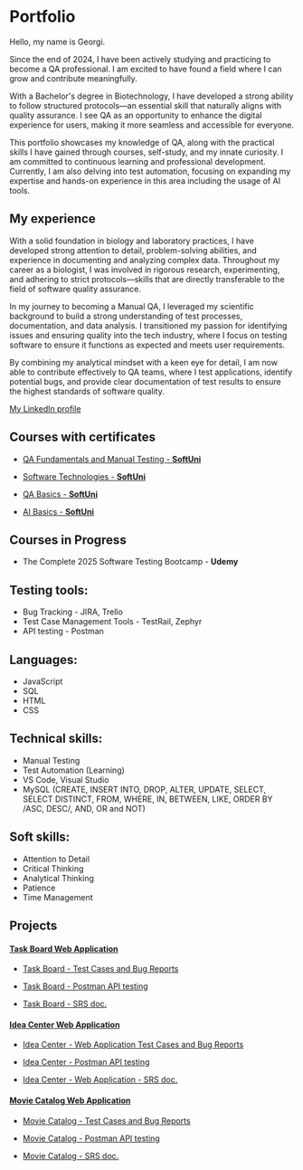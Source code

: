 # Portfolio
Hello, my name is Georgi.

Since the end of 2024, I have been actively studying and practicing to become a QA professional. I am excited to have found a field where I can grow and contribute meaningfully.

With a Bachelor's degree in Biotechnology, I have developed a strong ability to follow structured protocols—an essential skill that naturally aligns with quality assurance. I see QA as an opportunity to enhance the digital experience for users, making it more seamless and accessible for everyone.

This portfolio showcases my knowledge of QA, along with the practical skills I have gained through courses, self-study, and my innate curiosity. I am committed to continuous learning and professional development. Currently, I am also delving into test automation, focusing on expanding my expertise and hands-on experience in this area including the usage of AI tools.

## My experience
With a solid foundation in biology and laboratory practices, I have developed strong attention to detail, problem-solving abilities, and experience in documenting and analyzing complex data. Throughout my career as a biologist, I was involved in rigorous research, experimenting, and adhering to strict protocols—skills that are directly transferable to the field of software quality assurance.

In my journey to becoming a Manual QA, I leveraged my scientific background to build a strong understanding of test processes, documentation, and data analysis. I transitioned my passion for identifying issues and ensuring quality into the tech industry, where I focus on testing software to ensure it functions as expected and meets user requirements.

By combining my analytical mindset with a keen eye for detail, I am now able to contribute effectively to QA teams, where I test applications, identify potential bugs, and provide clear documentation of test results to ensure the highest standards of software quality.

[My LinkedIn profile](https://www.linkedin.com/in/georgi-hristov-316178276/)

## Courses with certificates

* [QA Fundamentals and Manual Testing - **SoftUni**](https://ibb.co/0jZ2TtxL)

* [Software Technologies - **SoftUni**](https://ibb.co/Zp8YgJh9)

* [QA Basics - **SoftUni**](https://ibb.co/Jjx6b30g)

* [AI Basics - **SoftUni**](https://ibb.co/8gfyYvJm)

## Courses in Progress

* The Complete 2025 Software Testing Bootcamp - **Udemy**

## Testing tools:   

* Bug Tracking - JIRA, Trello                       
* Test Case Management Tools - TestRail, Zephyr
* API testing - Postman

## Languages:                                                         

* JavaScript
* SQL
* HTML
* CSS

## Technical skills:

* Manual Testing
* Test Automation (Learning)
* VS Code, Visual Studio
* MySQL (CREATE, INSERT INTO, DROP, ALTER, UPDATE, SELECT, SELECT DISTINCT, FROM, WHERE, IN, BETWEEN, LIKE, ORDER BY /ASC, DESC/, AND, OR and NOT) 

## Soft skills:

* Attention to Detail
* Critical Thinking
* Analytical Thinking
* Patience
* Time Management

## Projects

#### [Task Board Web Application](https://github.com/ghristov98/Portfolio-still-in-progress-/tree/main/Task-Board-Web-Application-Testing) 

* [Task Board - Test Cases and Bug Reports](https://softwareuniversity-my.sharepoint.com/:x:/g/personal/ghristov98_students_softuni_bg/EWSi07wjx09Ait5ynEWNEoMBzl44B6KKaDmkHv8E31dIxw?e=2euy7u)

* [Task Board - Postman API testing](https://www.postman.com/security-administrator-14994541/my-workspace/collection/96dx8zy/qa-task-board)

* [Task Board - SRS doc.](https://softwareuniversity-my.sharepoint.com/:w:/g/personal/ghristov98_students_softuni_bg/EVvtIdbrDK1JuTtLJvn8XWwBgErhZfoc4vc2vBukn-hveQ?e=1o0mn9)

#### [Idea Center Web Application](https://github.com/ghristov98/Portfolio-still-in-progress-/tree/main/Idea-Center-Web-Application-Testing)

* [Idea Center - Web Application Test Cases and Bug Reports](https://softwareuniversity-my.sharepoint.com/:x:/g/personal/ghristov98_students_softuni_bg/ESBLi3FoSEhPkcrN0242MaQBr2pBGb1Gc3xIftS_TyBPEA?e=INxafL)

* [Idea Center - Postman API testing](https://www.postman.com/security-administrator-14994541/qa-fundamentals-api-testing/collection/dmyksml/idea-center-api?action=share&creator=41526123)

* [Idea Center - Web Application - SRS doc.](https://softwareuniversity-my.sharepoint.com/:w:/g/personal/ghristov98_students_softuni_bg/EWPxkXSYEO5AnfdlomCMc-8BtmuFaYcf67bW2nNqLuxRcA?e=XQbWfI)

#### [Movie Catalog Web Application](https://github.com/ghristov98/Portfolio-still-in-progress-/tree/main/Movie-Catalog-Web-Application-Testing)

* [Movie Catalog - Test Cases and Bug Reports](https://softwareuniversity-my.sharepoint.com/:x:/g/personal/ghristov98_students_softuni_bg/ESv53tJfJ2tFvXYZq8R5JKUBVExPSLmQP6pxFHG96jNI6g?e=vhRyGV)

* [Movie Catalog - Postman API testing](https://www.postman.com/security-administrator-14994541/qa-fundamentals-api-testing/collection/058rcbl/qa-manual-exam-moviecatalog-api?action=share&creator=41526123)

* [Movie Catalog - SRS doc.](https://softwareuniversity-my.sharepoint.com/:w:/g/personal/ghristov98_students_softuni_bg/EU3F6e1On25GifrcAFOAvncBshgZR-sgxiypIyFj0vRIKQ?e=0NFZG4)



